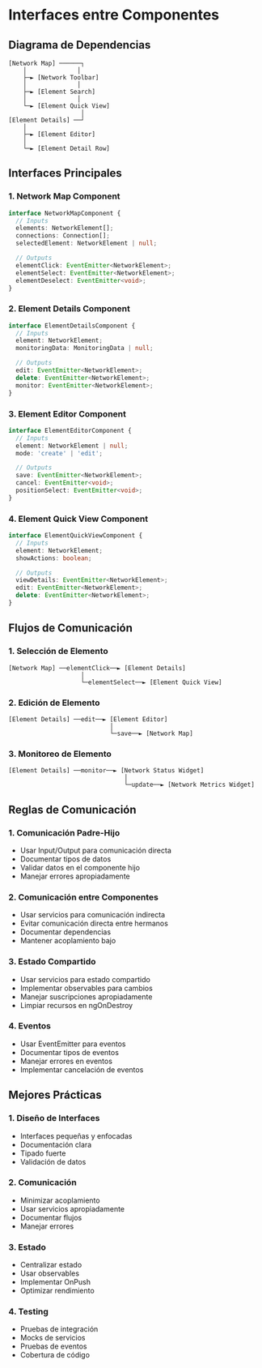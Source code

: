 # Interfaces entre Componentes

## Diagrama de Dependencias

```
[Network Map] ──────┐
    │              │
    ├─► [Network Toolbar]
    │              │
    ├─► [Element Search]
    │              │
    └─► [Element Quick View]
                    │
[Element Details] ──┘
    │
    ├─► [Element Editor]
    │
    └─► [Element Detail Row]
```

## Interfaces Principales

### 1. Network Map Component
```typescript
interface NetworkMapComponent {
  // Inputs
  elements: NetworkElement[];
  connections: Connection[];
  selectedElement: NetworkElement | null;

  // Outputs
  elementClick: EventEmitter<NetworkElement>;
  elementSelect: EventEmitter<NetworkElement>;
  elementDeselect: EventEmitter<void>;
}
```

### 2. Element Details Component
```typescript
interface ElementDetailsComponent {
  // Inputs
  element: NetworkElement;
  monitoringData: MonitoringData | null;

  // Outputs
  edit: EventEmitter<NetworkElement>;
  delete: EventEmitter<NetworkElement>;
  monitor: EventEmitter<NetworkElement>;
}
```

### 3. Element Editor Component
```typescript
interface ElementEditorComponent {
  // Inputs
  element: NetworkElement | null;
  mode: 'create' | 'edit';

  // Outputs
  save: EventEmitter<NetworkElement>;
  cancel: EventEmitter<void>;
  positionSelect: EventEmitter<void>;
}
```

### 4. Element Quick View Component
```typescript
interface ElementQuickViewComponent {
  // Inputs
  element: NetworkElement;
  showActions: boolean;

  // Outputs
  viewDetails: EventEmitter<NetworkElement>;
  edit: EventEmitter<NetworkElement>;
  delete: EventEmitter<NetworkElement>;
}
```

## Flujos de Comunicación

### 1. Selección de Elemento
```
[Network Map] ──elementClick──► [Element Details]
                    │
                    └─elementSelect──► [Element Quick View]
```

### 2. Edición de Elemento
```
[Element Details] ──edit──► [Element Editor]
                            │
                            └─save──► [Network Map]
```

### 3. Monitoreo de Elemento
```
[Element Details] ──monitor──► [Network Status Widget]
                                │
                                └─update──► [Network Metrics Widget]
```

## Reglas de Comunicación

### 1. Comunicación Padre-Hijo
- Usar Input/Output para comunicación directa
- Documentar tipos de datos
- Validar datos en el componente hijo
- Manejar errores apropiadamente

### 2. Comunicación entre Componentes
- Usar servicios para comunicación indirecta
- Evitar comunicación directa entre hermanos
- Documentar dependencias
- Mantener acoplamiento bajo

### 3. Estado Compartido
- Usar servicios para estado compartido
- Implementar observables para cambios
- Manejar suscripciones apropiadamente
- Limpiar recursos en ngOnDestroy

### 4. Eventos
- Usar EventEmitter para eventos
- Documentar tipos de eventos
- Manejar errores en eventos
- Implementar cancelación de eventos

## Mejores Prácticas

### 1. Diseño de Interfaces
- Interfaces pequeñas y enfocadas
- Documentación clara
- Tipado fuerte
- Validación de datos

### 2. Comunicación
- Minimizar acoplamiento
- Usar servicios apropiadamente
- Documentar flujos
- Manejar errores

### 3. Estado
- Centralizar estado
- Usar observables
- Implementar OnPush
- Optimizar rendimiento

### 4. Testing
- Pruebas de integración
- Mocks de servicios
- Pruebas de eventos
- Cobertura de código 